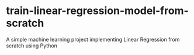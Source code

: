 # train-linear-regression-model-from-scratch
A simple machine learning project implementing Linear Regression from scratch using Python
